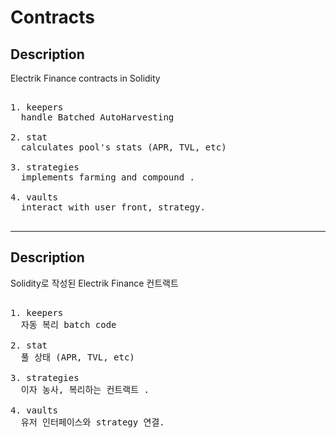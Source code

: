 # Contracts

## Description

Electrik Finance contracts in Solidity

<pre>

1. keepers
  handle Batched AutoHarvesting

2. stat
  calculates pool's stats (APR, TVL, etc)

3. strategies
  implements farming and compound .

4. vaults
  interact with user front, strategy.

</pre>

---

## Description

Solidity로 작성된 Electrik Finance 컨트랙트

<pre>

1. keepers  
  자동 복리 batch code

2. stat
  풀 상태 (APR, TVL, etc)

3. strategies
  이자 농사, 복리하는 컨트랙트 .

4. vaults
  유저 인터페이스와 strategy 연결.

</pre>
